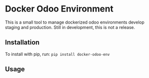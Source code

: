 Docker Odoo Environment
=======================

This is a small tool to manage dockerized odoo environments develop
staging and production.
Still in development, this is not a release.

Installation
------------

To install with pip, run: `pip install docker-odoo-env`

Usage
-----
